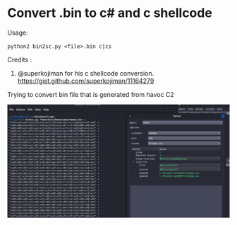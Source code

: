 # Convert .bin to c# and c shellcode

Usage:

```
python2 bin2sc.py <file>.bin c|cs
```

Credits :
1.  @superkojiman for his c shellcode conversion.
https://gist.github.com/superkojiman/11164279

Trying to convert bin file that is generated from havoc C2

![](./havoc.png)

